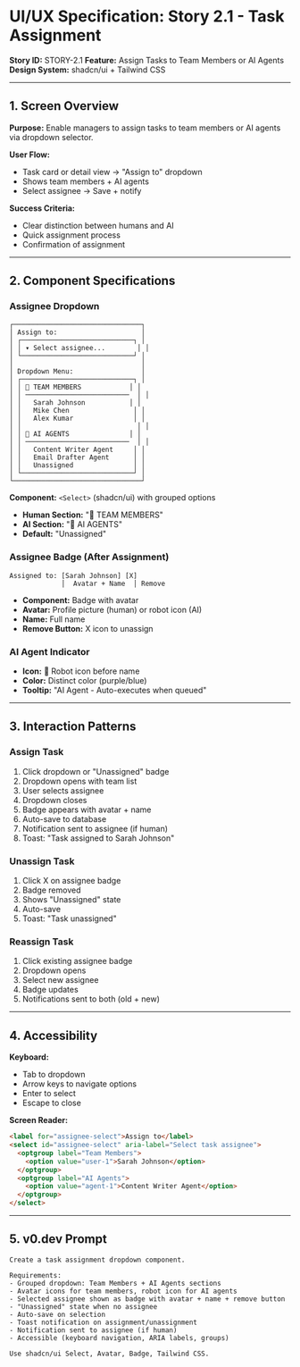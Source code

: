 # UI/UX Specification: Story 2.1 - Task Assignment

**Story ID:** STORY-2.1
**Feature:** Assign Tasks to Team Members or AI Agents
**Design System:** shadcn/ui + Tailwind CSS

---

## 1. Screen Overview

**Purpose:** Enable managers to assign tasks to team members or AI agents via dropdown selector.

**User Flow:**
- Task card or detail view → "Assign to" dropdown
- Shows team members + AI agents
- Select assignee → Save + notify

**Success Criteria:**
- Clear distinction between humans and AI
- Quick assignment process
- Confirmation of assignment

---

## 2. Component Specifications

### Assignee Dropdown
```
┌────────────────────────────────┐
│ Assign to:                     │
│ ┌────────────────────────────┐ │
│ │ ▾ Select assignee...        │ │
│ └────────────────────────────┘ │
│                                │
│ Dropdown Menu:                 │
│ ┌────────────────────────────┐ │
│ │ 👤 TEAM MEMBERS            │ │
│ │ ──────────────────────────  │ │
│ │   Sarah Johnson           │ │
│ │   Mike Chen                │ │
│ │   Alex Kumar               │ │
│ │                             │ │
│ │ 🤖 AI AGENTS               │ │
│ │ ──────────────────────────  │ │
│ │   Content Writer Agent     │ │
│ │   Email Drafter Agent      │ │
│ │   Unassigned               │ │
│ └────────────────────────────┘ │
└────────────────────────────────┘
```

**Component:** `<Select>` (shadcn/ui) with grouped options
- **Human Section:** "👤 TEAM MEMBERS"
- **AI Section:** "🤖 AI AGENTS"
- **Default:** "Unassigned"

### Assignee Badge (After Assignment)
```
Assigned to: [Sarah Johnson] [X]
             │  Avatar + Name  │ Remove
```

- **Component:** Badge with avatar
- **Avatar:** Profile picture (human) or robot icon (AI)
- **Name:** Full name
- **Remove Button:** X icon to unassign

### AI Agent Indicator
- **Icon:** 🤖 Robot icon before name
- **Color:** Distinct color (purple/blue)
- **Tooltip:** "AI Agent - Auto-executes when queued"

---

## 3. Interaction Patterns

### Assign Task
1. Click dropdown or "Unassigned" badge
2. Dropdown opens with team list
3. User selects assignee
4. Dropdown closes
5. Badge appears with avatar + name
6. Auto-save to database
7. Notification sent to assignee (if human)
8. Toast: "Task assigned to Sarah Johnson"

### Unassign Task
1. Click X on assignee badge
2. Badge removed
3. Shows "Unassigned" state
4. Auto-save
5. Toast: "Task unassigned"

### Reassign Task
1. Click existing assignee badge
2. Dropdown opens
3. Select new assignee
4. Badge updates
5. Notifications sent to both (old + new)

---

## 4. Accessibility

**Keyboard:**
- Tab to dropdown
- Arrow keys to navigate options
- Enter to select
- Escape to close

**Screen Reader:**
```html
<label for="assignee-select">Assign to</label>
<select id="assignee-select" aria-label="Select task assignee">
  <optgroup label="Team Members">
    <option value="user-1">Sarah Johnson</option>
  </optgroup>
  <optgroup label="AI Agents">
    <option value="agent-1">Content Writer Agent</option>
  </optgroup>
</select>
```

---

## 5. v0.dev Prompt

```
Create a task assignment dropdown component.

Requirements:
- Grouped dropdown: Team Members + AI Agents sections
- Avatar icons for team members, robot icon for AI agents
- Selected assignee shown as badge with avatar + name + remove button
- "Unassigned" state when no assignee
- Auto-save on selection
- Toast notification on assignment/unassignment
- Notification sent to assignee (if human)
- Accessible (keyboard navigation, ARIA labels, groups)

Use shadcn/ui Select, Avatar, Badge, Tailwind CSS.
```
